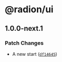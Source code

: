# @radion/ui

## 1.0.0-next.1

### Patch Changes

- A new start ([`df14645`](https://github.com/stfc-space/frontend/commit/df14645c17366163f2f6aceed5887c39a4332849))

